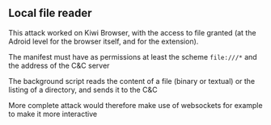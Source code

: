 ## Local file reader

This attack worked on Kiwi Browser, with the access to file granted (at the Adroid level for the browser itself, and for the extension).

The manifest must have as permissions at least the scheme `file:///*` and the address of the C&C server

The background script reads the content of a file (binary or textual) or the listing of a directory, and sends it to the C&C

More complete attack would therefore make use of websockets for example to make it more interactive
